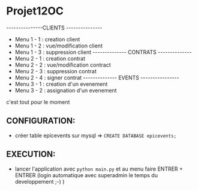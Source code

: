 # Projet12OC
---------------CLIENTS ---------------
* Menu 1 - 1 : creation client
* Menu 1 - 2 : vue/modification client
* Menu 1 - 3 : suppression client
-------------- CONTRATS --------------
* Menu 2 - 1 : creation contrat
* Menu 2 - 2 : vue/modification contract
* Menu 2 - 3 : suppression contrat
* Menu 2 - 4 : signer contrat
-------------- EVENTS ----------------
* Menu 3 - 1 : creation d'un evenement
* Menu 3 - 2 : assignation d'un evenement

c'est tout pour le moment

## CONFIGURATION:

* créer table epicevents sur mysql
   => `CREATE DATABASE epicevents;`

## EXECUTION:

* lancer l'application avec `python main.py` et au menu faire ENTRER + ENTRER (login automatique avec superadmin le temps du developpement  ;-) )
